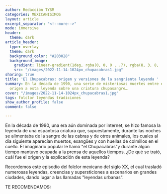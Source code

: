 ```yaml
---
author: Redacción TYSM
categories: MEXICANISIMOS
layout: article
excerpt_separator: "<!--more-->"
mode: immersive
header:
  theme: dark
article_header:
  type: overlay
  theme: dark
  background_color: "#203028"
  background_image:
    gradient: linear-gradient(1deg, rgba(0, 0, 0 , .7), rgba(8, 3, 8, .9))
    src: "/images/2022-11-14-1024px_chupacabras1.jpg"
sharing: true
title: 'El Chupacabras: origen y versiones de la sangrienta leyenda '
summary: En la década de 1990, una serie de misteriosas muertes entre el ganado dio
  origen a esta leyenda sobre una criatura chupasangre…
cover: "/images/2022-11-14-1024px_chupacabras1.jpg"
tags: folclor leyendas tradiciones
show_author_profile: false
comment: false

---
```

En la década de 1990, una era aún dominada por internet, se hizo famosa la leyenda de una espantosa criatura que, supuestamente, durante las noches se alimentaba de la sangre de las cabras y de otros animales, los cuales al día siguiente aparecían muertos, exangües y con huellas de colmillos en el cuello. El imaginario popular le llamó "el Chupacabras"y durante algún tiempo mantuvo ocupada a la prensa de aquellos tiempos. ¿De qué se trató, cuál fue el origen y la explicación de esta leyenda?

Recordemos este episodio del folclor mexicano del siglo XX, el cual trasladó numerosas leyendas, creencias y supersticiones a escenarios en grandes ciudades, dando lugar a las llamadas "leyendas urbanas".

TE RECOMENDAMOS: